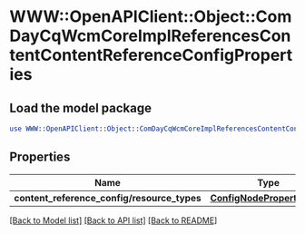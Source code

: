 # WWW::OpenAPIClient::Object::ComDayCqWcmCoreImplReferencesContentContentReferenceConfigProperties

## Load the model package
```perl
use WWW::OpenAPIClient::Object::ComDayCqWcmCoreImplReferencesContentContentReferenceConfigProperties;
```

## Properties
Name | Type | Description | Notes
------------ | ------------- | ------------- | -------------
**content_reference_config/resource_types** | [**ConfigNodePropertyArray**](ConfigNodePropertyArray.md) |  | [optional] 

[[Back to Model list]](../README.md#documentation-for-models) [[Back to API list]](../README.md#documentation-for-api-endpoints) [[Back to README]](../README.md)


